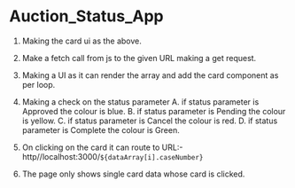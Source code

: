 # Auction_Status_App

1. Making the card ui as the above.

2. Make a fetch call from js to the given URL making a get request.

3. Making a UI as it can render the array and add the card component as per loop.

4. Making a check on the status parameter
     A. if status parameter is Approved the colour is blue.
     B. if status parameter is Pending the colour is yellow.
     C. if status parameter is Cancel the colour is red.
     D. if status parameter is Complete the colour is Green.

5. On clicking on the card it can route to URL:- http//localhost:3000/`${dataArray[i].caseNumber}`

6. The page only shows single card data whose card is clicked. 

